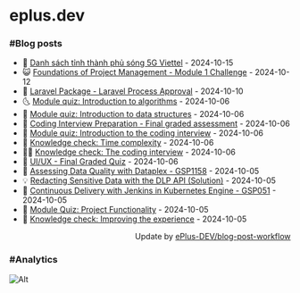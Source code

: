 # eplus.dev

### #Blog posts

<!-- BLOG-POST-LIST:START -->
 - 🧰 [Danh sách tỉnh thành phủ sóng 5G Viettel](https://eplus.dev/danh-sach-tinh-thanh-phu-song-5) - 2024-10-15
 - 😺 [Foundations of Project Management - Module 1 Challenge](https://eplus.dev/foundations-of-project-management-module-1-) - 2024-10-12
 - 🗽 [Laravel Package - Laravel Process Approval](https://eplus.dev/laravel-package-laravel-process) - 2024-10-10
 - 🌜 [Module quiz: Introduction to algorithms](https://eplus.dev/module-quiz-introduction-to-a) - 2024-10-06
 - 📝 [Module quiz: Introduction to data structures](https://eplus.dev/module-quiz-introduction-to-data-s) - 2024-10-06
 - 🚀 [Coding Interview Preparation - Final graded assessment](https://eplus.dev/coding-interview-preparation-final-graded-a) - 2024-10-06
 - 💼 [Module quiz: Introduction to the coding interview](https://eplus.dev/module-quiz-introduction-to-the-coding-) - 2024-10-06
 - 🦣 [Knowledge check: Time complexity](https://eplus.dev/knowledge-check-time-c) - 2024-10-06
 - 👨‍🏫 [Knowledge check: The coding interview](https://eplus.dev/knowledge-check-the-coding-) - 2024-10-06
 - 🔭 [UI/UX - Final Graded Quiz](https://eplus.dev/uiux-final-gr) - 2024-10-06
 - 🤡 [Assessing Data Quality with Dataplex - GSP1158](https://eplus.dev/assessing-data-quality-with-dataple) - 2024-10-05
 - 💡 [Redacting Sensitive Data with the DLP API &lpar;Solution&rpar;](https://eplus.dev/redacting-sensitive-data-with-the-dlp-api) - 2024-10-05
 - 🦣 [Continuous Delivery with Jenkins in Kubernetes Engine - GSP051](https://eplus.dev/continuous-delivery-with-jenkins-in-kubernetes-engi) - 2024-10-05
 - 💪 [Module Quiz: Project Functionality](https://eplus.dev/module-quiz-project-func) - 2024-10-05
 - 🤡 [Knowledge check: Improving the experience](https://eplus.dev/knowledge-check-improving-the-e) - 2024-10-05<!-- BLOG-POST-LIST:END -->

<div align="right">
  Update by <a target="_blank"
    href="https://github.com/ePlus-DEV/blog-post-workflow">ePlus-DEV/blog-post-workflow</a>
</div>

### #Analytics
![Alt](https://repobeats.axiom.co/api/embed/9990f7cddfbad8d834990b10ccad05f81ac1096f.svg "Repobeats analytics image")
